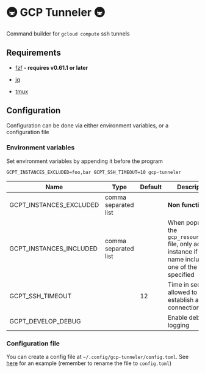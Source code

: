# 🚇 GCP Tunneler 🚇

Command builder for `gcloud compute` ssh tunnels

## Requirements

- [fzf](https://github.com/junegunn/fzf?tab=readme-ov-file#installation) **- requires v0.61.1 or later**

- [jq](https://jqlang.org/download/)

- [tmux](https://github.com/tmux/tmux/wiki/Installing)

## Configuration

Configuration can be done via either environment variables, or a configuration file

### Environment variables

Set environment variables by appending it before the program

```shell
GCPT_INSTANCES_EXCLUDED=foo,bar GCPT_SSH_TIMEOUT=10 gcp-tunneler
```

| Name | Type | Default | Description |
| ---- | ---- | ------- | ----------- |
| GCPT_INSTANCES_EXCLUDED | comma separated list | | **Non functioning** |
| GCPT_INSTANCES_INCLUDED | comma separated list | | When populating the `gcp_resource_json` file, only add instance if the name includes one of the filters specified |
| GCPT_SSH_TIMEOUT |  | 12 | Time in seconds allowed to establish an SSH connection |
| GCPT_DEVELOP_DEBUG |  |  | Enable debug logging |

### Configuration file

You can create a config file at `~/.config/gcp-tunneler/config.toml`. See [here](./config.toml.example) for an
example (remember to rename the file to `config.toml`)
